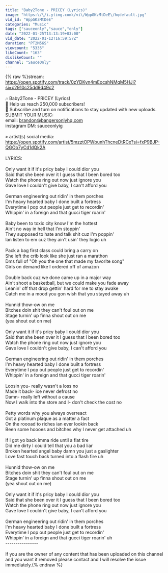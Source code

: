 ```yaml
---
title: "Baby2Tone - PRICEY (Lyrics)"
image: "https:\/\/i.ytimg.com\/vi\/WppGKzMtDeE\/hqdefault.jpg"
vid_id: "WppGKzMtDeE"
categories: "Music"
tags: ["sauceonly","sauce","only"]
date: "2022-01-25T13:13:19+03:00"
vid_date: "2022-01-12T16:59:57Z"
duration: "PT2M56S"
viewcount: "5335"
likeCount: "163"
dislikeCount: ""
channel: "SauceOnly"
---
```

{% raw %}stream: <a rel="nofollow" target="blank" href="https://open.spotify.com/track/0zYDKyn4mEocshNMqM5HJi?si=c2910c25dd9d49c2">https://open.spotify.com/track/0zYDKyn4mEocshNMqM5HJi?si=c2910c25dd9d49c2</a><br /><br />🎶 Baby2Tone - PRICEY (Lyrics)<br />📱 Help us reach 250,000 subscribers!<br />🔔 Subscribe and turn on notifications to stay updated with new uploads.<br />SUBMIT YOUR MUSIC:<br />email: brandon@bangersonlyhq.com<br />instagram DM: sauceonlyig<br /><br />» artist(s) social media: <br /><a rel="nofollow" target="blank" href="https://open.spotify.com/artist/5mzztOPWbunhThcneDtRCx?si=fxP9BJP-QGOb7yCd1dQk2A">https://open.spotify.com/artist/5mzztOPWbunhThcneDtRCx?si=fxP9BJP-QGOb7yCd1dQk2A</a><br /><br />LYRICS:<br /><br />Only want it if it's pricy baby I could dior you<br />Said that she been over it I guess that I been bored too<br />Watch the phone ring out now just ignore you<br />Gave love I couldn't give baby, I can't afford you<br /><br />German engineering out ridin' in them porches<br />I'm heavy hearted baby I done built a fortress<br />Everytime I pop out people just get to recordin'<br />Whippin' in a foreign and that gucci tiger roarin'<br /><br />Baby been to toxic city know I'm the hottest<br />Ain't no way in hell that I'm stoppin'<br />They supposed to hate and talk shit cuz I'm poppin'<br />Ian listen to em cuz they ain't usin' they logic uh<br /><br />Pack a bag first class could bring a carry on<br />She left the crib look like she just ran a marathon<br />Dms full of &quot;Oh you the one that made my favorite song&quot;<br />Girls on demand like I ordered off of amazon<br /><br />Double back cuz we done came up in a major way<br />Ain't shoot a basketball, but we could make you fade away<br />Leanin' off that drop gettin' hard for me to stay awake<br />Catch me in a mood you gon wish that you stayed away uh<br /><br />Hunnid thow-ow on me<br />Bitches doin shit they can't foul out on me<br />Stage turnin' up finna shout out on me<br />(yea shout out on me)<br /><br />Only want it if it's pricy baby I could dior you<br />Said that she been over it I guess that I been bored too<br />Watch the phone ring out now just ignore you<br />Gave love I couldn't give baby, I can't afford you<br /><br />German engineering out ridin' in them porches<br />I'm heavy hearted baby I done built a fortress<br />Everytime I pop out people just get to recordin'<br />Whippin' in a foreign and that gucci tiger roarin'<br /><br />Loosin you- really wasn't a loss no<br />Made it back- ice never defrost no<br />Damn- really left without a cause<br />Now I walk into the store and I- don't check the cost no<br /><br />Petty words why you always overreact<br />Got a platinum plaque as a matter a fact<br />On the roooad to riches ian ever lookin back<br />Been some hoooes and bitches why I never get attached uh<br /><br />If I got yo back imma ride until a flat tire<br />Did me dirty I could tell that you a bad liar<br />Broken hearted angel baby damn you just a gaslighter<br />Love fast touch back turned into a flash fire uh<br /><br />Hunnid thow-ow on me<br />Bitches doin shit they can't foul out on me<br />Stage turnin' up finna shout out on me<br />(yea shout out on me)<br /><br />Only want it if it's pricy baby I could dior you<br />Said that she been over it I guess that I been bored too<br />Watch the phone ring out now just ignore you<br />Gave love I couldn't give baby, I can't afford you<br /><br />German engineering out ridin' in them porches<br />I'm heavy hearted baby I done built a fortress<br />Everytime I pop out people just get to recordin'<br />Whippin' in a foreign and that gucci tiger roarin' uh<br />----------------<br /><br />If you are the owner of any content that has been uploaded on this channel and you want it removed  please contact  and I will resolve the issue immediately.{% endraw %}
